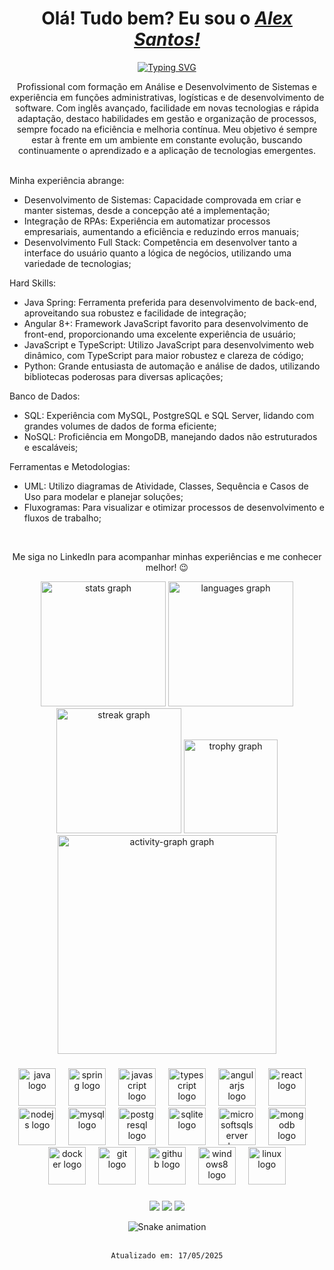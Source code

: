 <div>
  <h1 align="center">Olá! Tudo bem? Eu sou o <a href="https://www.linkedin.com/in/alex-santos-dev/" target="_blank" ><i>Alex Santos!</i></a> </h1>

  <div align="center">
    <a href="https://git.io/typing-svg"><img src="https://readme-typing-svg.demolab.com?font=Roboto+Slab&weight=700&size=60&duration=2500&pause=1000&color=27299F&background=171A1A00&vCenter=true&width=450&height=60&lines=Dev+Full+Stack;Dev+Back+End;Dev+Front+End" alt="Typing SVG" /></a>
  </div>
  
  <p align="center">Profissional com formação em Análise e Desenvolvimento de Sistemas e experiência em funções administrativas, logísticas e de desenvolvimento de software. Com inglês avançado, facilidade em novas tecnologias e rápida adaptação, destaco habilidades em gestão e 
    organização de processos, sempre focado na eficiência e melhoria contínua. 
    Meu objetivo é sempre estar à frente em um ambiente em constante evolução, buscando continuamente o aprendizado e a aplicação de tecnologias emergentes.
    
  <br> Minha experiência abrange:

- Desenvolvimento de Sistemas: Capacidade comprovada em criar e manter sistemas, desde a concepção até a implementação;
- Integração de RPAs: Experiência em automatizar processos empresariais, aumentando a eficiência e reduzindo erros manuais;
- Desenvolvimento Full Stack: Competência em desenvolver tanto a interface do usuário quanto a lógica de negócios, utilizando uma variedade de tecnologias;

Hard Skills:
- Java Spring: Ferramenta preferida para desenvolvimento de back-end, aproveitando sua robustez e facilidade de integração;
- Angular 8+: Framework JavaScript favorito para desenvolvimento de front-end, proporcionando uma excelente experiência de usuário;
- JavaScript e TypeScript: Utilizo JavaScript para desenvolvimento web dinâmico, com TypeScript para maior robustez e clareza de código;
- Python: Grande entusiasta de automação e análise de dados, utilizando bibliotecas poderosas para diversas aplicações;

Banco de Dados:
- SQL: Experiência com MySQL, PostgreSQL e SQL Server, lidando com grandes volumes de dados de forma eficiente;
- NoSQL: Proficiência em MongoDB, manejando dados não estruturados e escaláveis;

Ferramentas e Metodologias:
- UML: Utilizo diagramas de Atividade, Classes, Sequência e Casos de Uso para modelar e planejar soluções;
- Fluxogramas: Para visualizar e otimizar processos de desenvolvimento e fluxos de trabalho;
</p>
  <br>
  <p align="center">Me siga no LinkedIn para acompanhar minhas experiências e me conhecer melhor! 😉️<p>
</div>

<div align="center">
  <img src="https://github-readme-stats.vercel.app/api?username=AlexKEKW&hide_title=false&hide_rank=false&show_icons=true&include_all_commits=true&count_private=true&disable_animations=false&theme=radical&locale=en&hide_border=true&order=1" height="200" alt="stats graph"  />
  <img src="https://github-readme-stats.vercel.app/api/top-langs?username=AlexKEKW&locale=en&hide_title=false&layout=compact&card_width=320&langs_count=8&theme=radical&hide_border=true&order=2" height="200" alt="languages graph"  /> <br>
  <img src="https://streak-stats.demolab.com?user=AlexKEKW&locale=en&mode=weekly&theme=radical&hide_border=true&border_radius=6&date_format=j%20M%5B%20Y%5D&order=3" height="200" alt="streak graph"  />
  <img src="https://github-profile-trophy.vercel.app?username=AlexKEKW&theme=radical&column=-1&row=1&margin-w=6&margin-h=8&no-bg=true&no-frame=true&order=4" height="150" alt="trophy graph"  />
  <img src="https://github-readme-activity-graph.vercel.app/graph?username=AlexKEKW&radius=16&theme=github-dark&area=false&order=5&hide_border=true&hide_title=false" height="350" alt="activity-graph graph"  />
</div>

###

<div align="center">
  <img src="https://cdn.jsdelivr.net/gh/devicons/devicon/icons/java/java-original.svg" height="60" alt="java logo"  />
  <img width="12" />
  <img src="https://cdn.simpleicons.org/spring/6DB33F" height="60" alt="spring logo"  />
  <img width="12" />
  <img src="https://cdn.simpleicons.org/javascript/F7DF1E" height="60" alt="javascript logo"  />
  <img width="12" />
  <img src="https://cdn.simpleicons.org/typescript/3178C6" height="60" alt="typescript logo"  />
  <img width="12" />
  <img src="https://cdn.jsdelivr.net/gh/devicons/devicon/icons/angularjs/angularjs-original.svg" height="60" alt="angularjs logo"  />
  <img width="12" />
  <img src="https://cdn.jsdelivr.net/gh/devicons/devicon/icons/react/react-original.svg" height="60" alt="react logo"  />
  <img width="12" />
  <img src="https://cdn.simpleicons.org/nodedotjs/339933" height="60" alt="nodejs logo"  />
  <img width="12" />
  <img src="https://cdn.jsdelivr.net/gh/devicons/devicon/icons/mysql/mysql-original.svg" height="60" alt="mysql logo"  />
  <img width="12" />
  <img src="https://cdn.jsdelivr.net/gh/devicons/devicon/icons/postgresql/postgresql-original.svg" height="60" alt="postgresql logo"  />
  <img width="12" />
  <img src="https://cdn.jsdelivr.net/gh/devicons/devicon/icons/sqlite/sqlite-original.svg" height="60" alt="sqlite logo"  />
  <img width="12" />
  <img src="https://cdn.jsdelivr.net/gh/devicons/devicon/icons/microsoftsqlserver/microsoftsqlserver-plain.svg" height="60" alt="microsoftsqlserver logo"  />
  <img width="12" />
  <img src="https://cdn.simpleicons.org/mongodb/47A248" height="60" alt="mongodb logo"  />
  <img width="12" />
  <img src="https://cdn.simpleicons.org/docker/2496ED" height="60" alt="docker logo"  />
  <img width="12" />
  <img src="https://skillicons.dev/icons?i=git" height="60" alt="git logo"  />
  <img width="12" />
  <img src="https://skillicons.dev/icons?i=github" height="60" alt="github logo"  />
  <img width="12" />
  <img src="https://cdn.jsdelivr.net/gh/devicons/devicon/icons/windows8/windows8-original.svg" height="60" alt="windows8 logo"  />
  <img width="12" />
  <img src="https://cdn.jsdelivr.net/gh/devicons/devicon/icons/linux/linux-original.svg" height="60" alt="linux logo"  />
</div>

###

<div align="center">
  <a href="https://www.linkedin.com/in/alex-santos-dev/" target="_blank"><img src="https://img.shields.io/badge/-LinkedIn-%230077B5?style=for-the-badge&logo=linkedin&logoColor=white" target="_blank"></a> 
  <a href="https://www.instagram.com/alex.___.santos/" target="_blank"><img src="https://img.shields.io/badge/-Instagram-%23E4405F?style=for-the-badge&logo=instagram&logoColor=white" target="_blank"></a>
  <a href="mailto:alexjosedosantos@gmail.com"><img src="https://img.shields.io/badge/-Gmail-%23333?style=for-the-badge&logo=gmail&logoColor=white" target="_blank"></a>
</div>

<div align="center">
  
![Snake animation](https://github.com/danielbped/danielbped/blob/output/github-contribution-grid-snake.svg)

</div>

<br>

<div align="center">
  <code>Atualizado em: 17/05/2025</code>
</div>

